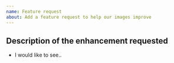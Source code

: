 ```yaml
---
name: Feature request
about: Add a feature request to help our images improve
---
```


<!-- Search for existing issues and avoid duplication.

Before filing a bug check here if this is already a documented or known issue:

- Check the documentation's Known Issues and Troubleshooting pages: <https://ibm.github.io/zopeneditor-about/Docs/cloud_overview.html>
- Check the Open and Closed issues list in this GitHub repository: <https://github.com/ibm/wazi-devspaces-images/issues>
- If this is a problem with Red Hat&reg; OpenShift Dev Spaces then check and file a bug here, please: <https://issues.redhat.com/browse/CRW>

-->

<!-- Describe the feature you'd like. -->

## Description of the enhancement requested

- I would like to see..
